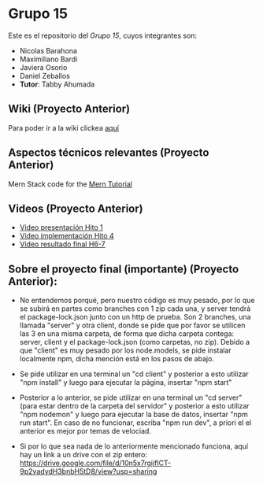 # Grupo 15
Este es el repositorio del *Grupo 15*, cuyos integrantes son:
* Nicolas Barahona
* Maximiliano Bardi
* Javiera Osorio
* Daniel Zeballos
* **Tutor**: Tabby Ahumada

## Wiki (Proyecto Anterior)
Para poder ir a la wiki clickea [aquí](https://github.com/Zurickata/INF236-2023-2-GRUPO-7/wiki)

## Aspectos técnicos relevantes (Proyecto Anterior)
Mern Stack code for the [Mern Tutorial](https://www.mongodb.com/languages/mern-stack-tutorial)

## Videos (Proyecto Anterior)
* [Video presentación Hito 1](https://www.youtube.com/watch?v=WA3Brmtc2dE&ab_channel=MaxBardi)
* [Video implementación Hito 4](https://www.youtube.com/watch?v=3SZS8kizCXA&ab_channel=MaxBardi)
* [Video resultado final H6-7](https://www.youtube.com/watch?v=CsofGEh_QaA&ab_channel=MaxBardi)

## Sobre el proyecto final (importante) (Proyecto Anterior): 
* No entendemos porqué, pero nuestro código es muy pesado, por lo que se subirá en partes como branches con 1 zip cada una, y server tendrá el package-lock.json junto con un http de prueba. Son 2 branches, una llamada "server" y otra client, donde se pide que por favor se utilicen las 3 en una misma carpeta, de forma que dicha carpeta contega: server, client y el package-lock.json (como carpetas, no zip). Debido a que "client" es muy pesado por los node.models, se pide instalar localmente npm, dicha mención está en los pasos de abajo.
* Se pide utilizar en una terminal un "cd client" y posterior a esto utilizar "npm install" y luego para ejecutar la página, insertar "npm start"
* Posterior a lo anterior, se pide utilizar en una terminal un "cd server" (para estar dentro de la carpeta del servidor" y posterior a esto utilizar "npm nodemon" y luego para ejecutar la base de datos, insertar "npm run start". En caso de no funcionar, escriba "npm run dev", a priori el el anterior es mejor por temas de velociad. 

* Si por lo que sea nada de lo anteriormente mencionado funciona, aquí hay un link a un drive con el zip entero: https://drive.google.com/file/d/10n5x7rgijfICT-9p2vadydH3bnbH5tD8/view?usp=sharing
